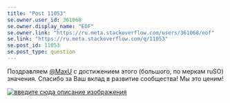 ```yaml
---
title: "Post 11053"
se.owner.user_id: 361068
se.owner.display_name: "EOF"
se.owner.link: "https://ru.meta.stackoverflow.com/users/361068/eof"
se.link: "https://ru.meta.stackoverflow.com/q/11053"
se.post_id: 11053
se.post_type: question
---
```

<p>Поздравляем <a href="https://ru.stackoverflow.com/users/211923/maxu">@MaxU</a> с достижением этого (большого, по меркам ruSO) значения. Спасибо за Ваш вклад в развитие сообщества! Мы это ценим!</p>
<p><a href="https://i.stack.imgur.com/3b5i5.jpg" rel="nofollow noreferrer"><img src="https://i.stack.imgur.com/3b5i5.jpg" alt="введите сюда описание изображения" /></a></p>
